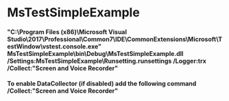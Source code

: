 # MsTestSimpleExample
#### "C:\Program Files (x86)\Microsoft Visual Studio\2017\Professional\Common7\IDE\CommonExtensions\Microsoft\TestWindow\vstest.console.exe" MsTestSimpleExample\bin\Debug\MsTestSimpleExample.dll /Settings:MsTestSimpleExample\Runsetting.runsettings /Logger:trx /Collect:"Screen and Voice Recorder"

#### To enable DataCollector (if disabled) add the following command /Collect:"Screen and Voice Recorder"
